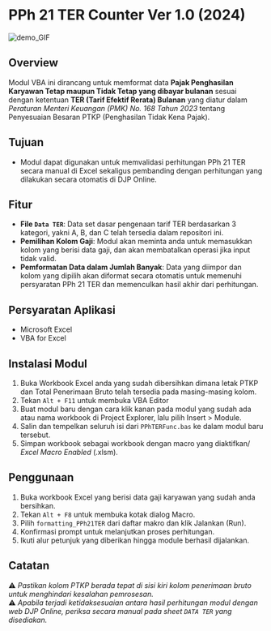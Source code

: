 # PPh 21 TER Counter Ver 1.0 (2024)
![demo_GIF](https://github.com/user-attachments/assets/308af62b-3c1c-42f0-9428-6f16b77b83d9)
## Overview
Modul VBA ini dirancang untuk memformat data **Pajak Penghasilan Karyawan Tetap maupun Tidak Tetap yang dibayar bulanan** sesuai dengan ketentuan **TER (Tarif Efektif Rerata) Bulanan** yang diatur dalam *Peraturan Menteri Keuangan (PMK) No. 168 Tahun 2023* tentang Penyesuaian Besaran PTKP (Penghasilan Tidak Kena Pajak).
## Tujuan
- Modul dapat digunakan untuk memvalidasi perhitungan PPh 21 TER secara manual di Excel sekaligus pembanding dengan perhitungan yang dilakukan secara otomatis di DJP Online.
## Fitur
- **File `Data TER`**: Data set dasar pengenaan tarif TER berdasarkan 3 kategori, yakni A, B, dan C telah tersedia dalam repositori ini.
- **Pemilihan Kolom Gaji**: Modul akan meminta anda untuk memasukkan kolom yang berisi data gaji, dan akan membatalkan operasi jika input tidak valid.
- **Pemformatan Data dalam Jumlah Banyak**: Data yang diimpor dan kolom yang dipilih akan diformat secara otomatis untuk memenuhi persyaratan PPh 21 TER dan memenculkan hasil akhir dari perhitungan.
## Persyaratan Aplikasi
- Microsoft Excel
- VBA for Excel
## Instalasi Modul
1. Buka Workbook Excel anda yang sudah dibersihkan dimana letak PTKP dan Total Penerimaan Bruto telah tersedia pada masing-masing kolom.
2. Tekan `Alt + F11` untuk membuka VBA Editor
3. Buat modul baru dengan cara klik kanan pada modul yang sudah ada atau nama workbook di Project Explorer, lalu pilih Insert > Module.
4. Salin dan tempelkan seluruh isi dari `PPhTERFunc.bas` ke dalam modul baru tersebut.
5. Simpan workbook sebagai workbook dengan macro yang diaktifkan/ *Excel Macro Enabled* (.xlsm).
## Penggunaan
1. Buka workbook Excel yang berisi data gaji karyawan yang sudah anda bersihkan.
2. Tekan `Alt + F8` untuk membuka kotak dialog Macro.
3. Pilih `formatting_PPh21TER` dari daftar makro dan klik Jalankan (Run).
4. Konfirmasi prompt untuk melanjutkan proses perhitungan.
5. Ikuti alur petunjuk yang diberikan hingga module berhasil dijalankan.
## Catatan
⚠️ *Pastikan kolom PTKP berada tepat di sisi kiri kolom penerimaan bruto untuk menghindari kesalahan pemrosesan.*  
⚠️ *Apabila terjadi ketidaksesuaian antara hasil perhitungan modul dengan web DJP Online, periksa secara manual pada sheet `DATA TER` yang disediakan.*
